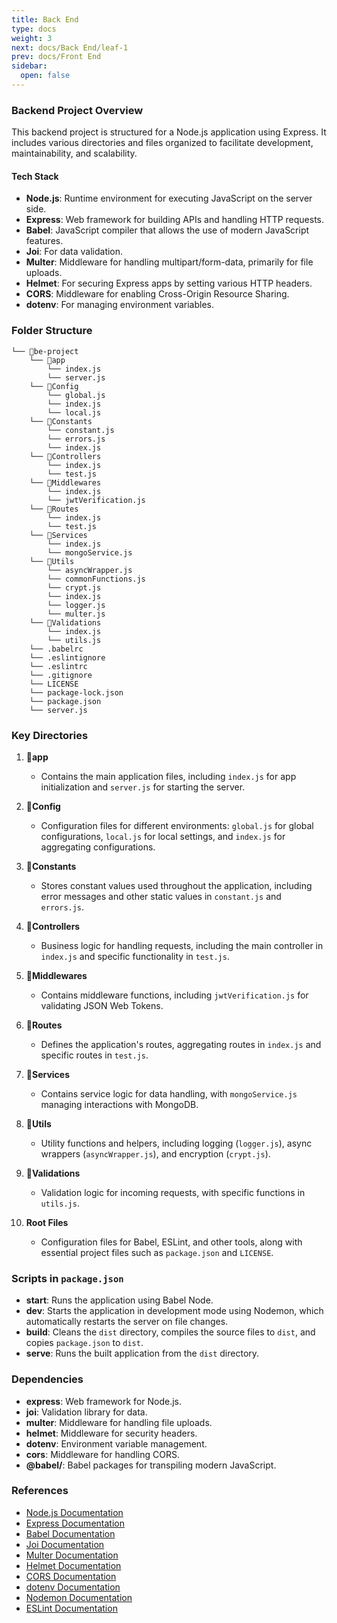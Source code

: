 ```yaml
---
title: Back End
type: docs
weight: 3
next: docs/Back End/leaf-1
prev: docs/Front End
sidebar:
  open: false
---
```


### Backend Project Overview

This backend project is structured for a Node.js application using Express. It includes various directories and files organized to facilitate development, maintainability, and scalability.

#### Tech Stack
- **Node.js**: Runtime environment for executing JavaScript on the server side.
- **Express**: Web framework for building APIs and handling HTTP requests.
- **Babel**: JavaScript compiler that allows the use of modern JavaScript features.
- **Joi**: For data validation.
- **Multer**: Middleware for handling multipart/form-data, primarily for file uploads.
- **Helmet**: For securing Express apps by setting various HTTP headers.
- **CORS**: Middleware for enabling Cross-Origin Resource Sharing.
- **dotenv**: For managing environment variables.

### Folder Structure

```plaintext
└── 📁be-project
    └── 📁app
        └── index.js
        └── server.js
    └── 📁Config
        └── global.js
        └── index.js
        └── local.js
    └── 📁Constants
        └── constant.js
        └── errors.js
        └── index.js
    └── 📁Controllers
        └── index.js
        └── test.js
    └── 📁Middlewares
        └── index.js
        └── jwtVerification.js
    └── 📁Routes
        └── index.js
        └── test.js
    └── 📁Services
        └── index.js
        └── mongoService.js
    └── 📁Utils
        └── asyncWrapper.js
        └── commonFunctions.js
        └── crypt.js
        └── index.js
        └── logger.js
        └── multer.js
    └── 📁Validations
        └── index.js
        └── utils.js
    └── .babelrc
    └── .eslintignore
    └── .eslintrc
    └── .gitignore
    └── LICENSE
    └── package-lock.json
    └── package.json
    └── server.js
```

### Key Directories

1. **📁app**
   - Contains the main application files, including `index.js` for app initialization and `server.js` for starting the server.

2. **📁Config**
   - Configuration files for different environments: `global.js` for global configurations, `local.js` for local settings, and `index.js` for aggregating configurations.

3. **📁Constants**
   - Stores constant values used throughout the application, including error messages and other static values in `constant.js` and `errors.js`.

4. **📁Controllers**
   - Business logic for handling requests, including the main controller in `index.js` and specific functionality in `test.js`.

5. **📁Middlewares**
   - Contains middleware functions, including `jwtVerification.js` for validating JSON Web Tokens.

6. **📁Routes**
   - Defines the application's routes, aggregating routes in `index.js` and specific routes in `test.js`.

7. **📁Services**
   - Contains service logic for data handling, with `mongoService.js` managing interactions with MongoDB.

8. **📁Utils**
   - Utility functions and helpers, including logging (`logger.js`), async wrappers (`asyncWrapper.js`), and encryption (`crypt.js`).

9. **📁Validations**
   - Validation logic for incoming requests, with specific functions in `utils.js`.

10. **Root Files**
    - Configuration files for Babel, ESLint, and other tools, along with essential project files such as `package.json` and `LICENSE`.

### Scripts in `package.json`

- **start**: Runs the application using Babel Node.
- **dev**: Starts the application in development mode using Nodemon, which automatically restarts the server on file changes.
- **build**: Cleans the `dist` directory, compiles the source files to `dist`, and copies `package.json` to `dist`.
- **serve**: Runs the built application from the `dist` directory.

### Dependencies
- **express**: Web framework for Node.js.
- **joi**: Validation library for data.
- **multer**: Middleware for handling file uploads.
- **helmet**: Middleware for security headers.
- **dotenv**: Environment variable management.
- **cors**: Middleware for handling CORS.
- **@babel/**: Babel packages for transpiling modern JavaScript.

### References

- [Node.js Documentation](https://nodejs.org/en/docs/)
- [Express Documentation](https://expressjs.com/)
- [Babel Documentation](https://babeljs.io/docs/en/)
- [Joi Documentation](https://joi.dev/api/)
- [Multer Documentation](https://www.npmjs.com/package/multer)
- [Helmet Documentation](https://helmetjs.github.io/)
- [CORS Documentation](https://developer.mozilla.org/en-US/docs/Web/HTTP/CORS)
- [dotenv Documentation](https://www.npmjs.com/package/dotenv)
- [Nodemon Documentation](https://nodemon.io/)
- [ESLint Documentation](https://eslint.org/docs/user-guide/getting-started)